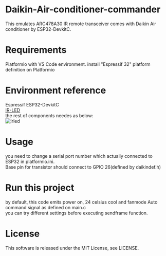 # Daikin-Air-conditioner-commander

This emulates ARC478A30 IR remote transceiver comes with Daikin Air conditioner by ESP32-DevkitC.  

# Requirements

  Platformio with VS Code environment.
  install "Espressif 32" platform definition on Platformio  

# Environment reference
  
  Espressif ESP32-DevkitC  
  [IR-LED](http://akizukidenshi.com/catalog/g/gI-03261/)    
  the rest of components needes as below:   
  ![irled](https://user-images.githubusercontent.com/46954791/62774036-b72a0080-bade-11e9-92ec-cfe6f5bf2e5f.png)

# Usage

  you need to change a serial port number which actually connected to ESP32 in platformio.ini.   
  Base pin for transistor should connect to GPIO 26(defined by daikindef.h)  

# Run this project

by default, this code emits power on, 24 celsius cool and fanmode Auto command signal as defined on main.c    
you can try different settings before executing sendframe function.   
  
# License

This software is released under the MIT License, see LICENSE.
